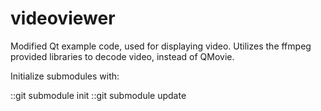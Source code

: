 videoviewer
===========

Modified Qt example code, used for displaying video. Utilizes the ffmpeg provided libraries to decode video, instead of QMovie.

Initialize submodules with:

::git submodule init
::git submodule update
